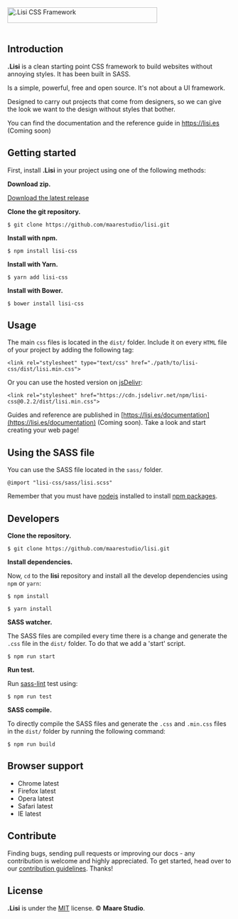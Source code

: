 <div>
<a href="https://lisi.es">
<img src="https://i.imgur.com/dsaOh1x.png" alt=".Lisi CSS Framework" width=337 height=35>
</a>
</div>

<br>

## Introduction

**.Lisi** is a clean starting point CSS framework to build websites without annoying styles. It has been built in SASS.

Is a simple, powerful, free and open source. It's not about a UI framework.

Designed to carry out projects that come from designers, so we can give the look we want to the design without styles that bother.

You can find the documentation and the reference guide in https://lisi.es (Coming soon)


## Getting started

First, install **.Lisi** in your project using one of the following methods:

**Download zip.**

[Download the latest release](https://github.com/maarestudio/lisi/releases/latest)

**Clone the git repository.**

```
$ git clone https://github.com/maarestudio/lisi.git
```

**Install with npm.**

```
$ npm install lisi-css
```

**Install with Yarn.**

```
$ yarn add lisi-css
```

**Install with Bower.**

```
$ bower install lisi-css
```


## Usage

The main `css` files is located in the `dist/` folder. Include it on every `HTML` file of your project by adding the following tag:

```
<link rel="stylesheet" type="text/css" href="./path/to/lisi-css/dist/lisi.min.css">
```

Or you can use the hosted version on [jsDelivr](https://www.jsdelivr.com):

```
<link rel="stylesheet" href="https://cdn.jsdelivr.net/npm/lisi-css@0.2.2/dist/lisi.min.css">
```

Guides and reference are published in [https://lisi.es/documentation](https://lisi.es/documentation) (Coming soon). Take a look and start creating your web page!


## Using the SASS file

You can use the SASS file located in the `sass/` folder.

```
@import "lisi-css/sass/lisi.scss"
```

Remember that you must have [nodejs](https://nodejs.org) installed to install [npm packages](https://npmjs.com).


## Developers

**Clone the repository.**

```
$ git clone https://github.com/maarestudio/lisi.git
```

**Install dependencies.**

Now, `cd` to the **lisi** repository and install all the develop dependencies using `npm` or `yarn`:

```
$ npm install
```
```
$ yarn install
```

**SASS watcher.**

The SASS files are compiled every time there is a change and generate the `.css` file in the `dist/` folder. To do that we add a 'start' script.

```
$ npm run start
```

**Run test.**

Run [sass-lint](https://github.com/sasstools/sass-lint) test using:

```
$ npm run test
```

**SASS compile.**

To directly compile the SASS files and generate the `.css` and `.min.css` files in the `dist/` folder by running the following command:

```
$ npm run build
```


## Browser support

- Chrome latest
- Firefox latest
- Opera latest
- Safari latest
- IE latest


## Contribute

Finding bugs, sending pull requests or improving our docs - any contribution is welcome and highly appreciated. To get started, head over to our [contribution guidelines](./contributing.md). Thanks!

## License

**.Lisi** is under the [MIT](./license.md) license. &copy; **Maare Studio**.

